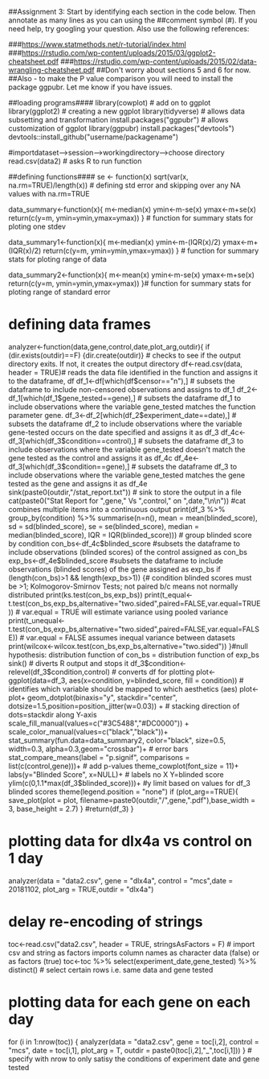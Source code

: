 ##Assignment 3:  Start by identifying each section in the code below.  Then annotate as many lines as you can using the 
##comment symbol (#).  If you need help, try googling your question.  Also use the following references:  

###https://www.statmethods.net/r-tutorial/index.html
###https://rstudio.com/wp-content/uploads/2015/03/ggplot2-cheatsheet.pdf
###https://rstudio.com/wp-content/uploads/2015/02/data-wrangling-cheatsheet.pdf
##Don't worry about sections 5 and 6 for now.
##Also - to make the P value comparison you will need to install the package ggpubr.  Let me know if you have issues.


##loading programs####
library(cowplot) # add on to ggplot
library(ggplot2) # creating a new ggplot
library(tidyverse) # allows data subsetting and transformation
install.packages("ggpubr") # allows customization of ggplot
library(ggpubr) 
install.packages("devtools")
devtools::install_github("username/packagename")

#importdataset-->session-->workingdirectory-->choose directory
read.csv(data2) # asks R to run function

##defining functions####
se <- function(x) sqrt(var(x, na.rm=TRUE)/length(x)) # defining std error and skipping over any NA values with na.rm=TRUE


data_summary<-function(x){
  m<-median(x)
  ymin<-m-se(x)
  ymax<-m+se(x)
  return(c(y=m, ymin=ymin,ymax=ymax))
} # function for summary stats for ploting one stdev

data_summary1<-function(x){
  m<-median(x)
  ymin<-m-(IQR(x)/2)
  ymax<-m+(IQR(x)/2)
  return(c(y=m, ymin=ymin,ymax=ymax))
} # function for summary stats for ploting range of data

data_summary2<-function(x){
  m<-mean(x)
  ymin<-m-se(x)
  ymax<-m+se(x)
  return(c(y=m, ymin=ymin,ymax=ymax))
}# function for summary stats for ploting range of standard error


# defining data frames 
analyzer<-function(data,gene,control,date,plot_arg,outdir){
  if (dir.exists(outdir)==F) {dir.create(outdir)} # checks to see if the output directory exits.  If not, it creates the output directory
  df<-read.csv(data, header = TRUE)# reads the data file identified in the function and assigns it to the dataframe, df
  df_1<-df[which(df$censor=="n"),]  # subsets the dataframe to include non-censored observations and assigns to df_1
  df_2<-df_1[which(df_1$gene_tested==gene),] # subsets the dataframe df_1 to include observations where the variable gene_tested matches the function parameter gene.
  df_3<-df_2[which(df_2$experiment_date==date),] # subsets the dataframe df_2 to include observations where the variable gene-tested occurs on the date specified and assigns it as df_3
  df_4c<-df_3[which(df_3$condition==control),] # subsets the dataframe df_3 to include observations where the variable gene_tested doesn't match the gene tested as the control and assigns it as df_4c
  df_4e<-df_3[which(df_3$condition==gene),] # subsets the dataframe df_3 to include observations where the variable gene_tested matches the gene tested as the gene and assigns it as df_4e
  sink(paste0(outdir,"/stat_report.txt")) # sink to store the output in a file
  cat(paste0("Stat Report for ",gene," Vs ",control," on ",date,"\n\n")) #cat combines multiple items into a continuous output
  print(df_3 %>% group_by(condition) %>% summarise(n=n(), mean = mean(blinded_score), sd = sd(blinded_score), se = se(blinded_score), median = median(blinded_score), IQR = IQR(blinded_score))) # group blinded score by condition
  con_bs<-df_4c$blinded_score #subsets the dataframe to include observations (blinded scores) of the control assigned as con_bs
  exp_bs<-df_4e$blinded_score #subsets the dataframe to include observations (blinded scores) of the gene assigned as exp_bs
  if (length(con_bs)>1 && length(exp_bs>1)) {# condition blinded scores must be >1; Kolmogorov-Smirnov Tests; not paired b/c means not normally distributed
    print(ks.test(con_bs,exp_bs))
    print(t_equal<-t.test(con_bs,exp_bs,alternative="two.sided",paired=FALSE,var.equal=TRUE)) # var.equal = TRUE will estimate variance using pooled variance
    print(t_unequal<-t.test(con_bs,exp_bs,alternative="two.sided",paired=FALSE,var.equal=FALSE)) # var.equal = FALSE assumes inequal variance between datasets
    print(wilcox<-wilcox.test(con_bs,exp_bs,alternative="two.sided"))
  }#null hypothesis: distribution function of con_bs = distribution function of exp_bs
  sink() # diverts R output and stops it
  df_3$condition<-relevel(df_3$condition,control) # converts df for plotting
  plot<-ggplot(data=df_3, aes(x=condition, y=blinded_score, fill = condition)) # identifies which variable should be mapped to which aesthetics (aes)
  plot<-plot+
    geom_dotplot(binaxis="y", stackdir="center", dotsize=1.5,position=position_jitter(w=0.03)) + # stacking direction of dots=stackdir along Y-axis
    scale_fill_manual(values=c("#3C5488","#DC0000")) + 
    scale_color_manual(values=c("black","black"))+
    stat_summary(fun.data=data_summary2, color="black", size=0.5, width=0.3, alpha=0.3,geom="crossbar")+ # error bars
    stat_compare_means(label = "p.signif", comparisons = list(c(control,gene)))+ # add p-values
    theme_cowplot(font_size = 11)+
    labs(y="Blinded Score", x=NULL)+ # labels no X Y=blinded score
    ylim(c(0,1.1*max(df_3$blinded_score)))+ #y limit based on values for df_3 blinded scores
    theme(legend.position = "none") 
  if (plot_arg==TRUE){
    save_plot(plot = plot, filename=paste0(outdir,"/",gene,".pdf"),base_width = 3, base_height = 2.7)
  }
  #return(df_3)
}

# plotting data for dlx4a vs control on 1 day
analyzer(data = "data2.csv", gene = "dlx4a", control = "mcs",date = 20181102, plot_arg = TRUE,outdir = "dlx4a")

# delay re-encoding of strings
toc<-read.csv("data2.csv", header = TRUE, stringsAsFactors = F) # import csv and string as factors imports column names as character data (false) or as factors (true)
toc<-toc %>% select(experiment_date,gene_tested) %>% distinct() # select certain rows i.e. same data and gene tested

# plotting data for each gene on each day
for (i in 1:nrow(toc)) {
  analyzer(data = "data2.csv", gene = toc[i,2], control = "mcs", date = toc[i,1], plot_arg = T, outdir = paste0(toc[i,2],"_",toc[i,1]))
} # specify with nrow to only satisy the conditions of experiment date and gene tested

